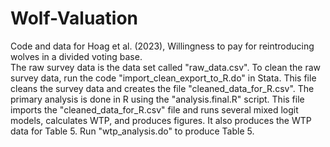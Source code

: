 # Wolf-Valuation
Code and data for Hoag et al. (2023), Willingness to pay for reintroducing wolves in a divided voting base.  
The raw survey data is the data set called "raw_data.csv". To clean the raw survey data, run the code "import_clean_export_to_R.do" in Stata. This file cleans the survey data and creates the file "cleaned_data_for_R.csv". The primary analysis is done in R using the "analysis.final.R" script. This file imports the "cleaned_data_for_R.csv" file and runs several mixed logit models, calculates WTP, and produces figures. It also produces the WTP data for Table 5. Run "wtp_analysis.do" to produce Table 5. 
